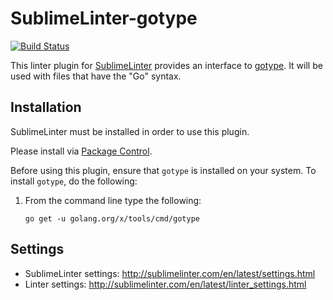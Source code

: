 SublimeLinter-gotype
================================

[![Build Status](https://travis-ci.org/SublimeLinter/SublimeLinter-gotype.png?branch=master)](https://travis-ci.org/SublimeLinter/SublimeLinter-gotype)

This linter plugin for [SublimeLinter](https://github.com/SublimeLinter/SublimeLinter) provides an interface to [gotype](http://godoc.org/code.google.com/p/go.tools/cmd/gotype).
It will be used with files that have the "Go" syntax.


## Installation

SublimeLinter must be installed in order to use this plugin. 

Please install via [Package Control](https://packagecontrol.io).

Before using this plugin, ensure that `gotype` is installed on your system.
To install `gotype`, do the following:

1. From the command line type the following:

   ```
   go get -u golang.org/x/tools/cmd/gotype
   ```


## Settings

- SublimeLinter settings: http://sublimelinter.com/en/latest/settings.html
- Linter settings: http://sublimelinter.com/en/latest/linter_settings.html
